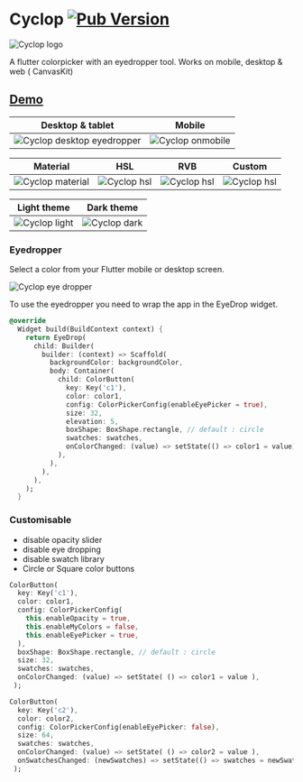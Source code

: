 # Cyclop [![Pub Version](https://img.shields.io/pub/v/cyclop)](https://pub.dev/packages/cyclop)

![Cyclop logo](https://github.com/rxlabz/paco/raw/master/assets/cyclop_banner.png)

A flutter colorpicker with an eyedropper tool. Works on mobile, desktop & web ( CanvasKit)

## [Demo](https://rxlabz.github.io/cyclop/)

| Desktop & tablet  |  Mobile|
| --- | --- |
| ![Cyclop desktop eyedropper](https://github.com/rxlabz/cyclop/raw/master/assets/cyclop.gif) | ![Cyclop onmobile](https://github.com/rxlabz/cyclop/raw/master/assets/pacomob.gif) |


| Material | HSL | RVB | Custom |
| --- | --- | --- | --- |
| ![Cyclop material](https://github.com/rxlabz/cyclop/raw/master/assets/cyclop_material.png) | ![Cyclop hsl](https://github.com/rxlabz/cyclop/raw/master/assets/cyclop_hsl.png) | ![Cyclop hsl](https://github.com/rxlabz/cyclop/raw/master/assets/cyclop_rvb.png) | ![Cyclop hsl](https://github.com/rxlabz/cyclop/raw/master/assets/cyclop_custom.png) |



| Light theme | Dark theme |
| --- | --- |
| ![Cyclop light](https://github.com/rxlabz/cyclop/raw/master/assets/cyclop_hsl.png) | ![Cyclop dark](https://github.com/rxlabz/cyclop/raw/master/assets/cyclop_dark.png) |


### Eyedropper

Select a color from your Flutter mobile or desktop screen.

![Cyclop eye dropper](https://github.com/rxlabz/cyclop/raw/master/assets/paco_eyedropper.png) 

To use the eyedropper you need to wrap the app in the EyeDrop widget.

```dart
@override
  Widget build(BuildContext context) {
    return EyeDrop(
      child: Builder(
        builder: (context) => Scaffold(
          backgroundColor: backgroundColor,
          body: Container(
            child: ColorButton(
              key: Key('c1'),
              color: color1,
              config: ColorPickerConfig(enableEyePicker = true),
              size: 32,
              elevation: 5,
              boxShape: BoxShape.rectangle, // default : circle
              swatches: swatches,
              onColorChanged: (value) => setState(() => color1 = value),
            ),
          ),
        ),
      ),
    );
  }
```

### Customisable

- disable opacity slider
- disable eye dropping 
- disable swatch library
- Circle or Square color buttons

```dart
ColorButton(
  key: Key('c1'),
  color: color1,
  config: ColorPickerConfig(
    this.enableOpacity = true,
    this.enableMyColors = false,
    this.enableEyePicker = true,
  ),
  boxShape: BoxShape.rectangle, // default : circle
  size: 32,
  swatches: swatches,
  onColorChanged: (value) => setState( () => color1 = value ),
 );

ColorButton(
  key: Key('c2'),
  color: color2,
  config: ColorPickerConfig(enableEyePicker: false),
  size: 64,
  swatches: swatches,
  onColorChanged: (value) => setState( () => color2 = value ),
  onSwatchesChanged: (newSwatches) => setState(() => swatches = newSwatches),
 );
```








